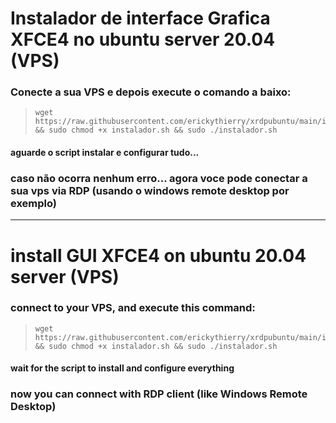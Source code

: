 # Instalador de interface Grafica XFCE4 no ubuntu server 20.04 (VPS)

### Conecte a sua VPS e depois execute o comando a baixo:

> ```Alpine Abuild 
> wget https://raw.githubusercontent.com/erickythierry/xrdpubuntu/main/instalador.sh && sudo chmod +x instalador.sh && sudo ./instalador.sh
> ```

#### aguarde o script instalar e configurar tudo...

### caso não ocorra nenhum erro... agora voce pode conectar a sua vps via RDP (usando o windows remote desktop por exemplo)

___________________________________________________________________________________________________________________________

# install GUI XFCE4 on ubuntu 20.04 server (VPS)

### connect to your VPS, and execute this command:

> ```Alpine Abuild
> wget https://raw.githubusercontent.com/erickythierry/xrdpubuntu/main/instalador.sh && sudo chmod +x instalador.sh && sudo ./instalador.sh
> ```

#### wait for the script to install and configure everything

### now you can connect with RDP client (like Windows Remote Desktop)
